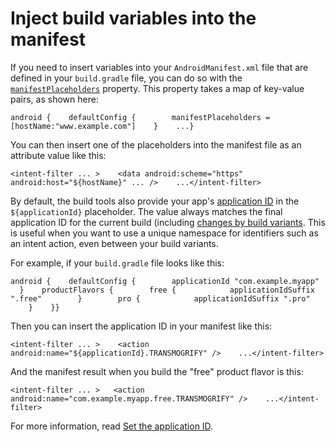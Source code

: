 # Inject build variables into the manifest

If you need to insert variables into your `AndroidManifest.xml` file that are defined in your `build.gradle` file, you can do so with the [`manifestPlaceholders`](https://google.github.io/android-gradle-dsl/current/com.android.build.gradle.internal.dsl.ProductFlavor.html#com.android.build.gradle.internal.dsl.ProductFlavor:manifestPlaceholders) property. This property takes a map of key\-value pairs, as shown here:

```
android {    defaultConfig {        manifestPlaceholders = [hostName:"www.example.com"]    }    ...}
```

You can then insert one of the placeholders into the manifest file as an attribute value like this:

```
<intent-filter ... >    <data android:scheme="https" android:host="${hostName}" ... />    ...</intent-filter>
```

By default, the build tools also provide your app's [application ID](https://developer.android.com/studio/build/application-id) in the `${applicationId}` placeholder. The value always matches the final application ID for the current build (including [changes by build variants](https://developer.android.com/studio/build/application-id#change_the_application_id_for_build_variants). This is useful when you want to use a unique namespace for identifiers such as an intent action, even between your build variants.

For example, if your `build.gradle` file looks like this:

```
android {    defaultConfig {        applicationId "com.example.myapp"    }    productFlavors {        free {            applicationIdSuffix ".free"        }        pro {            applicationIdSuffix ".pro"        }    }}
```

Then you can insert the application ID in your manifest like this:

```
<intent-filter ... >    <action android:name="${applicationId}.TRANSMOGRIFY" />    ...</intent-filter>
```

And the manifest result when you build the "free" product flavor is this:

```
<intent-filter ... >   <action android:name="com.example.myapp.free.TRANSMOGRIFY" />    ...</intent-filter>
```

For more information, read [Set the application ID](https://developer.android.com/studio/build/application-id).
